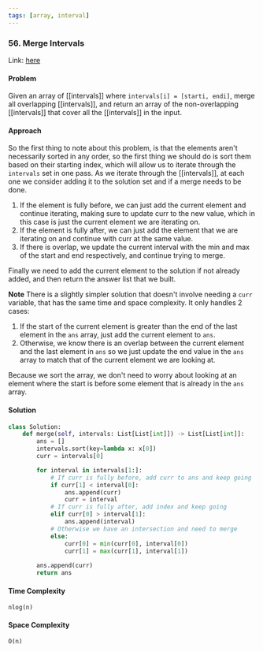 ```yaml
---
tags: [array, interval]
---
```


### 56. Merge Intervals

Link: [here](https://leetcode.com/problems/merge-intervals/description/)

#### Problem
Given an array of [[intervals]] where `intervals[i] = [starti, endi]`, merge all overlapping [[intervals]], and return an array of the non-overlapping [[intervals]] that cover all the [[intervals]] in the input.

#### Approach
So the first thing to note about this problem, is that the elements aren't necessarily sorted in any order, so the first thing we should do is sort them based on their starting index, which will allow us to iterate through the `intervals` set in one pass.
As we iterate through the [[intervals]], at each one we consider adding it to the solution set and if a merge needs to be done.
1. If the element is fully before, we can just add the current element and continue iterating, making sure to update curr to the new value, which in this case is just the current element we are iterating on.
2. If the element is fully after, we can just add the element that we are iterating on and continue with curr at the same value.
3. If there is overlap, we update the current interval with the min and max of the start and end respectively, and continue trying to merge.
   
Finally we need to add the current element to the solution if not already added, and then return the answer list that we built.

**Note**
There is a slightly simpler solution that doesn't involve needing a `curr` variable, that has the same time and space complexity. It only handles 2 cases:
1. If the start of the current element is greater than the end of the last element in the `ans` array, just add the current element to `ans`.
2. Otherwise, we know there is an overlap between the current element and the last element in `ans` so we just update the end value in the `ans` array to match that of the current element we are looking at. 
   
Because we sort the array, we don't need to worry about looking at an element where the start is before some element that is already in the `ans` array.

#### Solution
```python 
class Solution:
    def merge(self, intervals: List[List[int]]) -> List[List[int]]:
        ans = []
        intervals.sort(key=lambda x: x[0])
        curr = intervals[0]

        for interval in intervals[1:]:
            # If curr is fully before, add curr to ans and keep going
            if curr[1] < interval[0]:
                ans.append(curr) 
                curr = interval
            # If curr is fully after, add index and keep going
            elif curr[0] > interval[1]:
                ans.append(interval)
            # Otherwise we have an intersection and need to merge
            else:
                curr[0] = min(curr[0], interval[0])
                curr[1] = max(curr[1], interval[1])
        
        ans.append(curr)
        return ans
```

#### Time Complexity
`nlog(n)`

#### Space Complexity
`O(n)`

